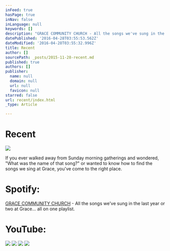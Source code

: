```yaml
---
inFeed: true
hasPage: true
inNav: false
inLanguage: null
keywords: []
description: "GRACE COMMUNITY CHURCH - All the songs we've sung in the last year or two at Grace... all on one playlist."
datePublished: '2016-04-28T03:55:53.562Z'
dateModified: '2016-04-28T03:55:32.996Z'
title: Recent
author: []
sourcePath: _posts/2015-11-28-recent.md
published: true
authors: []
publisher:
  name: null
  domain: null
  url: null
  favicon: null
starred: false
url: recent/index.html
_type: Article

---
```

# Recent
![](https://the-grid-user-content.s3-us-west-2.amazonaws.com/838a95e2-3d4a-4d56-9b7c-e9d5eb97dd4f.jpg)

If you ever walked away from Sunday morning gatherings and wondered, "What was the name of that song?" or wanted to know how to find the songs we sing at Grace, you've come to the right place. 

# Spotify:

[GRACE COMMUNITY CHURCH][0] - All the songs we've sung in the last year or two at Grace... all on one playlist.

# YouTube:
![](https://the-grid-user-content.s3-us-west-2.amazonaws.com/f4615e21-257b-4149-93ac-1d07256279a4.jpg)
![](https://the-grid-user-content.s3-us-west-2.amazonaws.com/43f2d2cc-edc7-4941-a834-e1d938e9659c.jpg)
![](https://the-grid-user-content.s3-us-west-2.amazonaws.com/fa888e43-520e-4fa4-af84-16d7cac7711d.jpg)
![](https://the-grid-user-content.s3-us-west-2.amazonaws.com/68133f22-062c-4eb8-8317-1320ac6b9204.png)

[0]: https://player.spotify.com/user/122075560/playlist/2zpucVfpazdvejoXFdEmfk